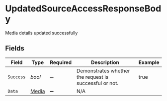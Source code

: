 # UpdatedSourceAccessResponseBody

Media details updated successfully


## Fields

| Field                                                  | Type                                                   | Required                                               | Description                                            | Example                                                |
| ------------------------------------------------------ | ------------------------------------------------------ | ------------------------------------------------------ | ------------------------------------------------------ | ------------------------------------------------------ |
| `Success`                                              | *bool*                                                 | :heavy_minus_sign:                                     | Demonstrates whether the request is successful or not. | true                                                   |
| `Data`                                                 | [Media](../../Models/Components/Media.md)              | :heavy_minus_sign:                                     | N/A                                                    |                                                        |